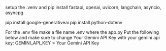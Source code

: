 setup the .venv and
pip install fastapi,
openai,
uvicorn,
langchain,
asyncio,
asyncpg

pip install google-generativeai
pip install python-dotenv

For the .env file
make a file name .env where the app.py
Put the following below and make sure to change Your Gemini API Key with your gemini api key:
GEMINI_API_KEY = Your Gemini API Key
